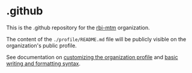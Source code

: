 # .github
This is the .github repository for the [rbi-mtm](https://github.com/rbi-mtm/) organization.

The content of the `./profile/README.md` file will be publicly visible on the organization's public profile.

See documentation on [customizing the organization profile](https://docs.github.com/en/organizations/collaborating-with-groups-in-organizations/customizing-your-organizations-profile) and [basic writing and formatting syntax](https://docs.github.com/en/get-started/writing-on-github/getting-started-with-writing-and-formatting-on-github/basic-writing-and-formatting-syntax).
